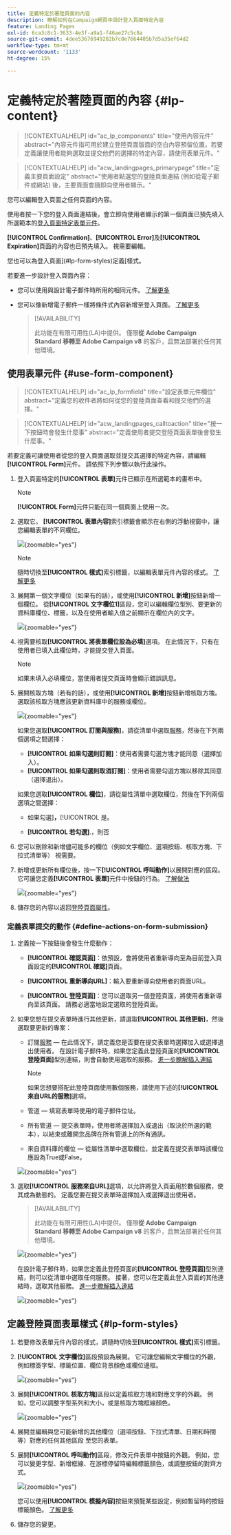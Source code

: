 ```yaml
---
title: 定義特定於著陸頁面的內容
description: 瞭解如何在Campaign網頁中設計登入頁面特定內容
feature: Landing Pages
exl-id: 6ca3c8c1-3633-4e3f-a9a1-f46ae27c5c8a
source-git-commit: 4dee53676949282b7c0e7664405b7d5a35ef64d2
workflow-type: tm+mt
source-wordcount: '1133'
ht-degree: 15%

---
```


# 定義特定於著陸頁面的內容 {#lp-content}

>[!CONTEXTUALHELP]
>id="ac_lp_components"
>title="使用內容元件"
>abstract="內容元件指可用於建立登陸頁面版面的空白內容預留位置。若要定義讓使用者能夠選取並提交他們的選擇的特定內容，請使用表單元件。"

>[!CONTEXTUALHELP]
>id="acw_landingpages_primarypage"
>title="定義主要頁面設定"
>abstract="使用者點選您的登陸頁面連結 (例如從電子郵件或網站) 後，主要頁面會隨即向使用者顯示。"

您可以編輯登入頁面之任何頁面的內容。

使用者按一下您的登入頁面連結後，會立即向使用者顯示的第一個頁面已預先填入所選範本的[登入頁面特定表單元件](#use-form-component)。<!-- to enable users to select and submit their choices-->

**[!UICONTROL Confirmation]**、**[!UICONTROL Error]**&#x200B;及&#x200B;**[!UICONTROL Expiration]**&#x200B;頁面的內容也已預先填入。 視需要編輯。

您也可以為登入頁面](#lp-form-styles)定義[樣式。

若要進一步設計登入頁面內容：

* 您可以使用與設計電子郵件時所用的相同元件。 [了解更多](../email/content-components.md#add-content-components)

* 您可以像新增電子郵件一樣將條件式內容新增至登入頁面。 [了解更多](../personalization/conditions.md#condition-condition-builder)

  >[!AVAILABILITY]
  >
  >此功能在有限可用性(LA)中提供。 僅限&#x200B;**從 Adobe Campaign Standard 移轉至 Adobe Campaign v8** 的客戶，且無法部署於任何其他環境。

## 使用表單元件 {#use-form-component}

>[!CONTEXTUALHELP]
>id="ac_lp_formfield"
>title="設定表單元件欄位"
>abstract="定義您的收件者將如何從您的登陸頁面查看和提交他們的選擇。"

>[!CONTEXTUALHELP]
>id="acw_landingpages_calltoaction"
>title="按一下按鈕時會發生什麼事"
>abstract="定義使用者提交登陸頁面表單後會發生什麼事。"

若要定義可讓使用者從您的登入頁面選取並提交其選擇的特定內容，請編輯&#x200B;**[!UICONTROL Form]**&#x200B;元件。 請依照下列步驟以執行此操作。

1. 登入頁面特定的&#x200B;**[!UICONTROL 表單]**&#x200B;元件已顯示在所選範本的畫布中。

   >[!NOTE]
   >
   >**[!UICONTROL Form]**&#x200B;元件只能在同一個頁面上使用一次。

1. 選取它。 **[!UICONTROL 表單內容]**&#x200B;索引標籤會顯示在右側的浮動視窗中，讓您編輯表單的不同欄位。

   ![](assets/lp-form-component.png){zoomable="yes"}

   >[!NOTE]
   >
   >隨時切換至&#x200B;**[!UICONTROL 樣式]**&#x200B;索引標籤，以編輯表單元件內容的樣式。 [了解更多](#lp-form-styles)

1. 展開第一個文字欄位（如果有的話），或使用&#x200B;**[!UICONTROL 新增]**&#x200B;按鈕新增一個欄位。 從&#x200B;**[!UICONTROL 文字欄位1]**&#x200B;區段，您可以編輯欄位型別、要更新的資料庫欄位、標籤，以及在使用者輸入值之前顯示在欄位內的文字。

   ![](assets/lp-form-text-field.png){zoomable="yes"}

1. 視需要核取&#x200B;**[!UICONTROL 將表單欄位設為必填]**&#x200B;選項。 在此情況下，只有在使用者已填入此欄位時，才能提交登入頁面。

   >[!NOTE]
   >
   >如果未填入必填欄位，當使用者提交頁面時會顯示錯誤訊息。

1. 展開核取方塊（若有的話），或使用&#x200B;**[!UICONTROL 新增]**&#x200B;按鈕新增核取方塊。 選取該核取方塊應該更新資料庫中的服務或欄位。

   ![](assets/lp-form-checkbox.png){zoomable="yes"}

   如果您選取&#x200B;**[!UICONTROL 訂閱與服務]**，請從清單中選取[服務](../audience/manage-services.md)，然後在下列兩個選項之間選擇：

   * **[!UICONTROL 如果勾選則訂閱]**：使用者需要勾選方塊才能同意（選擇加入）。
   * **[!UICONTROL 如果勾選則取消訂閱]**：使用者需要勾選方塊以移除其同意（選擇退出）。

   如果您選取&#x200B;**[!UICONTROL 欄位]**，請從屬性清單中選取欄位，然後在下列兩個選項之間選擇：

   * 如果勾選&#x200B;]**，**[!UICONTROL &#x200B;是。<!--TBC-->

   * **[!UICONTROL 若勾選]**.<!--TBC-->，則否

1. 您可以刪除和新增儘可能多的欄位（例如文字欄位、選項按鈕、核取方塊、下拉式清單等） 視需要。

1. 新增或更新所有欄位後，按一下&#x200B;**[!UICONTROL 呼叫動作]**&#x200B;以展開對應的區段。 它可讓您定義&#x200B;**[!UICONTROL 表單]**&#x200B;元件中按鈕的行為。 [了解做法](#define-actions-on-form-submission)

   ![](assets/lp-call-to-action.png){zoomable="yes"}

1. 儲存您的內容以返回[登陸頁面屬性](create-lp.md#create-landing-page)。

### 定義表單提交的動作 {#define-actions-on-form-submission}

1. 定義按一下按鈕後會發生什麼動作：

   * **[!UICONTROL 確認頁面]**：依預設，會將使用者重新導向至為目前登入頁面設定的&#x200B;**[!UICONTROL 確認]**&#x200B;頁面。

   * **[!UICONTROL 重新導向URL]**：輸入要重新導向使用者的頁面URL。

   * **[!UICONTROL 登陸頁面]**：您可以選取另一個登陸頁面，將使用者重新導向至該頁面。 請務必適當地設定選取的登陸頁面。

1. 如果您想在提交表單時進行其他更新，請選取&#x200B;**[!UICONTROL 其他更新]**，然後選取要更新的專案：
   * 訂閱[服務](../audience/manage-services.md) — 在此情況下，請定義您是否要在提交表單時選擇加入或選擇退出使用者。 在設計電子郵件時，如果您定義此登陸頁面的&#x200B;**[!UICONTROL 登陸頁面]**&#x200B;型別連結，則會自動使用選取的服務。 [進一步瞭解插入連結](../email/message-tracking.md)

     >[!NOTE]
     >
     >如果您想要搭配此登陸頁面使用數個服務，請使用下述的&#x200B;**[!UICONTROL 來自URL的服務]**&#x200B;選項。

   * 管道 — 填寫表單時使用的電子郵件位址。
   * 所有管道 — 提交表單時，使用者將選擇加入或退出（取決於所選的範本），以結束或離開您品牌在所有管道上的所有通訊。
   * 來自資料庫的欄位 — 從屬性清單中選取欄位，並定義在提交表單時該欄位應設為True或False。

   ![](assets/lp-form-additionnal-updates.png){zoomable="yes"}

1. 選取&#x200B;**[!UICONTROL 服務來自URL]**&#x200B;選項，以允許將登入頁面用於數個服務，使其成為動態的。 定義您要在提交表單時選擇加入或選擇退出使用者。

   >[!AVAILABILITY]
   >
   >此功能在有限可用性(LA)中提供。 僅限&#x200B;**從 Adobe Campaign Standard 移轉至 Adobe Campaign v8** 的客戶，且無法部署於任何其他環境。

   ![](assets/lp-form-service-from-url.png){zoomable="yes"}

   在設計電子郵件時，如果您定義此登陸頁面的&#x200B;**[!UICONTROL 登陸頁面]**&#x200B;型別連結，則可以從清單中選取任何服務。 接著，您可以在定義此登入頁面的其他連結時，選取其他服務。 [進一步瞭解插入連結](../email/message-tracking.md)

   ![](assets/email-link-to-landing-page.png){zoomable="yes"}

## 定義登陸頁面表單樣式 {#lp-form-styles}

1. 若要修改表單元件內容的樣式，請隨時切換至&#x200B;**[!UICONTROL 樣式]**&#x200B;索引標籤。

1. **[!UICONTROL 文字欄位]**&#x200B;區段預設為展開。 它可讓您編輯文字欄位的外觀，例如標簽字型、標籤位置、欄位背景顏色或欄位邊框。

   ![](assets/lp-text-styles.png){zoomable="yes"}

1. 展開&#x200B;**[!UICONTROL 核取方塊]**&#x200B;區段以定義核取方塊和對應文字的外觀。 例如，您可以調整字型系列和大小，或是核取方塊框線顏色。

   ![](assets/lp-checkbox-style.png){zoomable="yes"}

1. 展開並編輯與您可能新增的其他欄位（選項按鈕、下拉式清單、日期和時間等）對應的任何其他區段 至您的表單。

1. 展開&#x200B;**[!UICONTROL 呼叫動作]**&#x200B;區段，修改元件表單中按鈕的外觀。 例如，您可以變更字型、新增框線、在游標停留時編輯標籤顏色，或調整按鈕的對齊方式。

   ![](assets/lp-call-to-action-style.png){zoomable="yes"}

   您可以使用&#x200B;**[!UICONTROL 模擬內容]**&#x200B;按鈕來預覽某些設定，例如暫留時的按鈕標籤顏色。 [了解更多](create-lp.md#test-landing-page)

1. 儲存您的變更。
